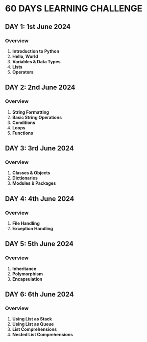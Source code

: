 # **60 DAYS LEARNING CHALLENGE**

## DAY 1: 1st June 2024

### Overview

1. **Introduction to Python**
2. **Hello, World**
3. **Variables & Data Types**
4. **Lists**
5. **Operators**

## DAY 2: 2nd June 2024

### Overview

1. **String Formatting**
2. **Basic String Operations**
3. **Conditions**
4. **Loops**
5. **Functions**

## DAY 3: 3rd June 2024

### Overview

1. **Classes & Objects**
2. **Dictionaries**
3. **Modules & Packages**

## DAY 4: 4th June 2024

### Overview

1. **File Handling**
2. **Exception Handling**

## DAY 5: 5th June 2024

### Overview

1. **Inheritance**
2. **Polymorphism**
3. **Encapsulation**

## DAY 6: 6th June 2024

### Overview

1. **Using List as Stack**
2. **Using List as Queue**
3. **List Comprehensions**
4. **Nested List Comprehensions**
